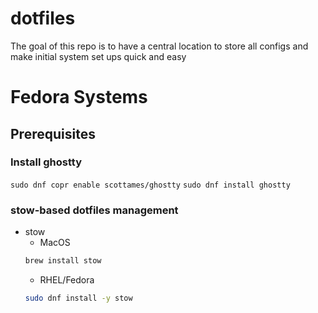# dotfiles
The goal of this repo is to have a central location to store all configs and make initial system set ups quick and easy

# Fedora Systems
## Prerequisites
### Install ghostty
```sudo dnf copr enable scottames/ghostty```
```sudo dnf install ghostty```

### stow-based dotfiles management
- stow
    - MacOS
    ```bash
    brew install stow
    ```
    - RHEL/Fedora
    ```bash
    sudo dnf install -y stow
    ```
